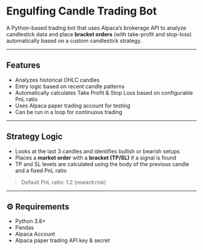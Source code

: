 
# Engulfing Candle Trading Bot

A Python-based trading bot that uses Alpaca’s brokerage API to analyze candlestick data and place **bracket orders** (with take-profit and stop-loss) automatically based on a custom candlestick strategy.

---

##  Features

-  Analyzes historical OHLC candles
-  Entry logic based on recent candle patterns
-  Automatically calculates Take Profit & Stop Loss based on configurable PnL ratio
-  Uses Alpaca paper trading account for testing
-  Can be run in a loop for continuous trading

---

## Strategy Logic

- Looks at the last 3 candles and identifies bullish or bearish setups
- Places a **market order** with a **bracket (TP/SL)** if a signal is found
- TP and SL levels are calculated using the body of the previous candle and a fixed PnL ratio

> Default PnL ratio: 1:2 (reward:risk)

---

## ⚙️ Requirements

- Python 3.8+
- Pandas
- Alpaca Account
- Alpaca paper trading API key & secret
